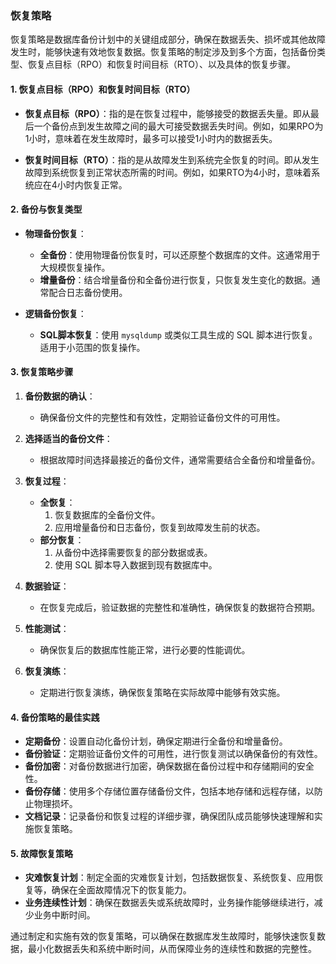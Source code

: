 ### 恢复策略

恢复策略是数据库备份计划中的关键组成部分，确保在数据丢失、损坏或其他故障发生时，能够快速有效地恢复数据。恢复策略的制定涉及到多个方面，包括备份类型、恢复点目标（RPO）和恢复时间目标（RTO）、以及具体的恢复步骤。

#### 1. **恢复点目标（RPO）和恢复时间目标（RTO）**

- **恢复点目标（RPO）**：指的是在恢复过程中，能够接受的数据丢失量。即从最后一个备份点到发生故障之间的最大可接受数据丢失时间。例如，如果RPO为1小时，意味着在发生故障时，最多可以接受1小时内的数据丢失。

- **恢复时间目标（RTO）**：指的是从故障发生到系统完全恢复的时间。即从发生故障到系统恢复到正常状态所需的时间。例如，如果RTO为4小时，意味着系统应在4小时内恢复正常。

#### 2. **备份与恢复类型**

- **物理备份恢复**：
  - **全备份**：使用物理备份恢复时，可以还原整个数据库的文件。这通常用于大规模恢复操作。
  - **增量备份**：结合增量备份和全备份进行恢复，只恢复发生变化的数据。通常配合日志备份使用。

- **逻辑备份恢复**：
  - **SQL脚本恢复**：使用 `mysqldump` 或类似工具生成的 SQL 脚本进行恢复。适用于小范围的恢复操作。

#### 3. **恢复策略步骤**

1. **备份数据的确认**：
   - 确保备份文件的完整性和有效性，定期验证备份文件的可用性。

2. **选择适当的备份文件**：
   - 根据故障时间选择最接近的备份文件，通常需要结合全备份和增量备份。

3. **恢复过程**：
   - **全恢复**：
     1. 恢复数据库的全备份文件。
     2. 应用增量备份和日志备份，恢复到故障发生前的状态。
   - **部分恢复**：
     1. 从备份中选择需要恢复的部分数据或表。
     2. 使用 SQL 脚本导入数据到现有数据库中。

4. **数据验证**：
   - 在恢复完成后，验证数据的完整性和准确性，确保恢复的数据符合预期。

5. **性能测试**：
   - 确保恢复后的数据库性能正常，进行必要的性能调优。

6. **恢复演练**：
   - 定期进行恢复演练，确保恢复策略在实际故障中能够有效实施。

#### 4. **备份策略的最佳实践**

- **定期备份**：设置自动化备份计划，确保定期进行全备份和增量备份。
- **备份验证**：定期验证备份文件的可用性，进行恢复测试以确保备份的有效性。
- **备份加密**：对备份数据进行加密，确保数据在备份过程中和存储期间的安全性。
- **备份存储**：使用多个存储位置存储备份文件，包括本地存储和远程存储，以防止物理损坏。
- **文档记录**：记录备份和恢复过程的详细步骤，确保团队成员能够快速理解和实施恢复策略。

#### 5. **故障恢复策略**

- **灾难恢复计划**：制定全面的灾难恢复计划，包括数据恢复、系统恢复、应用恢复等，确保在全面故障情况下的恢复能力。
- **业务连续性计划**：确保在数据丢失或系统故障时，业务操作能够继续进行，减少业务中断时间。

通过制定和实施有效的恢复策略，可以确保在数据库发生故障时，能够快速恢复数据，最小化数据丢失和系统中断时间，从而保障业务的连续性和数据的完整性。